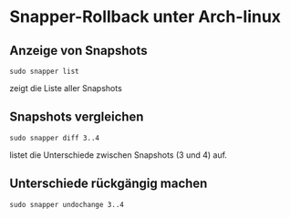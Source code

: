 # Snapper-Rollback unter Arch-linux

## Anzeige von Snapshots

`sudo snapper list`

zeigt die Liste aller Snapshots

## Snapshots vergleichen
`sudo snapper diff 3..4`

listet die Unterschiede zwischen Snapshots (3 und 4) auf.

## Unterschiede rückgängig machen
`sudo snapper undochange 3..4`
